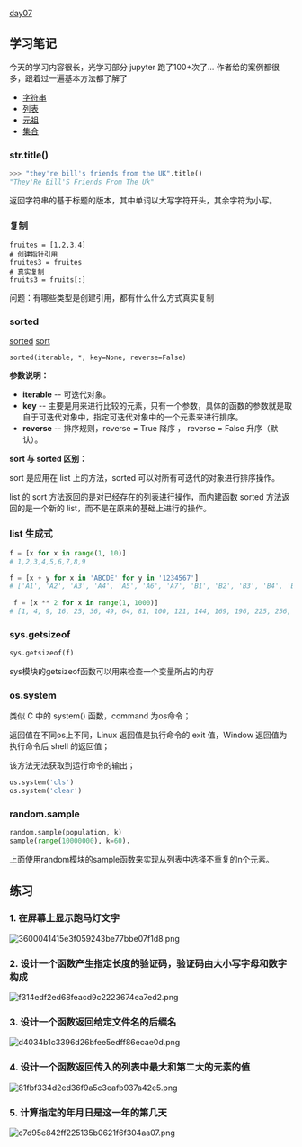[day07](https://github.com/jackfrued/Python-100-Days/blob/master/Day01-15/Day07/%E5%AD%97%E7%AC%A6%E4%B8%B2%E5%92%8C%E5%B8%B8%E7%94%A8%E6%95%B0%E6%8D%AE%E7%BB%93%E6%9E%84.md)

## 学习笔记

今天的学习内容很长，光学习部分 jupyter 跑了100+次了... 作者给的案例都很多，跟着过一遍基本方法都了解了

- [字符串](https://docs.python.org/3/library/stdtypes.html?#text-sequence-type-str)
- [列表](https://docs.python.org/3/library/stdtypes.html?#lists)
- [元祖](https://docs.python.org/3/library/stdtypes.html?#tuples)
- [集合](https://docs.python.org/3/library/stdtypes.html?#set-types-set-frozenset)

### str.title()

```python
>>> "they're bill's friends from the UK".title()
"They'Re Bill'S Friends From The Uk"
```
返回字符串的基于标题的版本，其中单词以大写字符开头，其余字符为小写。

### 复制

```
fruites = [1,2,3,4]
# 创建指针引用
fruites3 = fruites 
# 真实复制
fruits3 = fruits[:]
```

问题：有哪些类型是创建引用，都有什么什么方式真实复制

### sorted

[sorted](https://docs.python.org/3/library/functions.html#sorted)
[sort](https://docs.python.org/3/library/stdtypes.html?#list.sort)

```
sorted(iterable, *, key=None, reverse=False)
```

**参数说明：**

- **iterable** -- 可迭代对象。
- **key** -- 主要是用来进行比较的元素，只有一个参数，具体的函数的参数就是取自于可迭代对象中，指定可迭代对象中的一个元素来进行排序。
- **reverse** -- 排序规则，reverse = True 降序 ， reverse = False 升序（默认）。


**sort 与 sorted 区别：**

sort 是应用在 list 上的方法，sorted 可以对所有可迭代的对象进行排序操作。

list 的 sort 方法返回的是对已经存在的列表进行操作，而内建函数 sorted 方法返回的是一个新的 list，而不是在原来的基础上进行的操作。

### list 生成式

```python
f = [x for x in range(1, 10)]
# 1,2,3,4,5,6,7,8,9 

f = [x + y for x in 'ABCDE' for y in '1234567']
# ['A1', 'A2', 'A3', 'A4', 'A5', 'A6', 'A7', 'B1', 'B2', 'B3', 'B4', 'B5', 'B6', 'B7', 'C1', 'C2', 'C3', 'C4', 'C5', 'C6', 'C7', 'D1', 'D2', 'D3', 'D4', 'D5', 'D6', 'D7', 'E1', 'E2', 'E3', 'E4', 'E5', 'E6', 'E7']
    
 f = [x ** 2 for x in range(1, 1000)]
# [1, 4, 9, 16, 25, 36, 49, 64, 81, 100, 121, 144, 169, 196, 225, 256, 289, 324, 361, 400, 441, 484, 529, 576, 625, 676, 729, 784, 841, 900, 961, 1024, 1089, 1156, 1225, 1296, 136 ...]
```
### sys.getsizeof

```python
sys.getsizeof(f)
```

sys模块的getsizeof函数可以用来检查一个变量所占的内存

### os.system


类似 C 中的 system() 函数，command 为os命令；

返回值在不同os上不同，Linux 返回值是执行命令的 exit 值，Window 返回值为执行命令后 shell 的返回值；

该方法无法获取到运行命令的输出；

```python
os.system('cls')
os.system('clear')
```

### random.sample

```python
random.sample(population, k)
sample(range(10000000), k=60).
```

上面使用random模块的sample函数来实现从列表中选择不重复的n个元素。

## 练习

### 1. 在屏幕上显示跑马灯文字

![3600041415e3f059243be77bbe07f1d8.png](./assets/07-01.png)


### 2. 设计一个函数产生指定长度的验证码，验证码由大小写字母和数字构成

![f314edf2ed68feacd9c2223674ea7ed2.png](./assets/07-02.png)


### 3. 设计一个函数返回给定文件名的后缀名

![d4034b1c3396d26bfee5edff86ecae0d.png](./assets/07-03.png)

### 4. 设计一个函数返回传入的列表中最大和第二大的元素的值

![81fbf334d2ed36f9a5c3eafb937a42e5.png](./assets/07-04.png)

### 5. 计算指定的年月日是这一年的第几天

![c7d95e842ff225135b0621f6f304aa07.png](./assets/07-05.png)